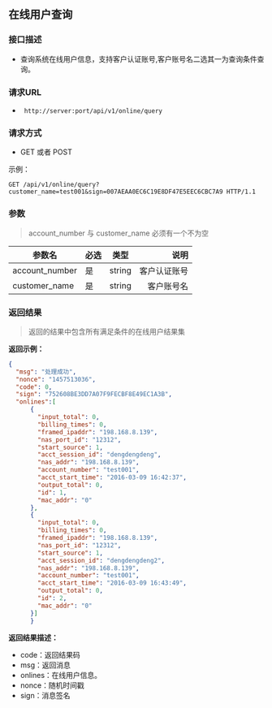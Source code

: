 ## 在线用户查询


### 接口描述

- 查询系统在线用户信息，支持客户认证账号,客户账号名二选其一为查询条件查询。

### 请求URL

- ` http://server:port/api/v1/online/query `

### 请求方式

- GET 或者 POST

示例：

    GET /api/v1/online/query?customer_name=test001&sign=007AEAA0EC6C19E8DF47E5EEC6CBC7A9 HTTP/1.1

### 参数

> account_number 与 customer_name 必须有一个不为空

| 参数名 | 必选 | 类型 | 说明 |
|---|:---|:---:|---:|
| account_number | 是 | string |客户认证账号 |
| customer_name | 是 | string |客户账号名 |

### 返回结果

> 返回的结果中包含所有满足条件的在线用户结果集

**返回示例：**

~~~json
{
  "msg": "处理成功",
  "nonce": "1457513036",
  "code": 0,
  "sign": "752608BE3DD7A07F9FECBF8E49EC1A3B",
  "onlines":[
      {
        "input_total": 0,
        "billing_times": 0,
        "framed_ipaddr": "198.168.8.139",
        "nas_port_id": "12312",
        "start_source": 1,
        "acct_session_id": "dengdengdeng",
        "nas_addr": "198.168.8.139",
        "account_number": "test001",
        "acct_start_time": "2016-03-09 16:42:37",
        "output_total": 0,
        "id": 1,
        "mac_addr": "0"
      },
      {
        "input_total": 0,
        "billing_times": 0,
        "framed_ipaddr": "198.168.8.139",
        "nas_port_id": "12312",
        "start_source": 1,
        "acct_session_id": "dengdengdeng2",
        "nas_addr": "198.168.8.139",
        "account_number": "test001",
        "acct_start_time": "2016-03-09 16:43:49",
        "output_total": 0,
        "id": 2,
        "mac_addr": "0"
      }]
      }
~~~

**返回结果描述：**

- code：返回结果码
- msg：返回消息
- onlines：在线用户信息。
- nonce：随机时间戳
- sign：消息签名
